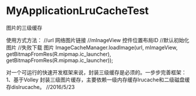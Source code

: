 # MyApplicationLruCacheTest
图片的三级缓存

使用方式方法：
 //url 网络图片链接
 //mInageView 控件位置布局ID
 //默认初始化 图片
 //失败下载 图片
 ImageCacheManager.loadImage(url, mImageView, getBitmapFromRes(R.mipmap.ic_launcher), getBitmapFromRes(R.mipmap.ic_launcher));

 
 对一个可运行的快速开发框架来说，封装三级缓存是必须的。一步步完善框架：
 1、基于Volley 封装三级图片缓存，主要依赖一级内存缓存lrucache和二级磁盘缓存dislrucache。    //2016/5/23

